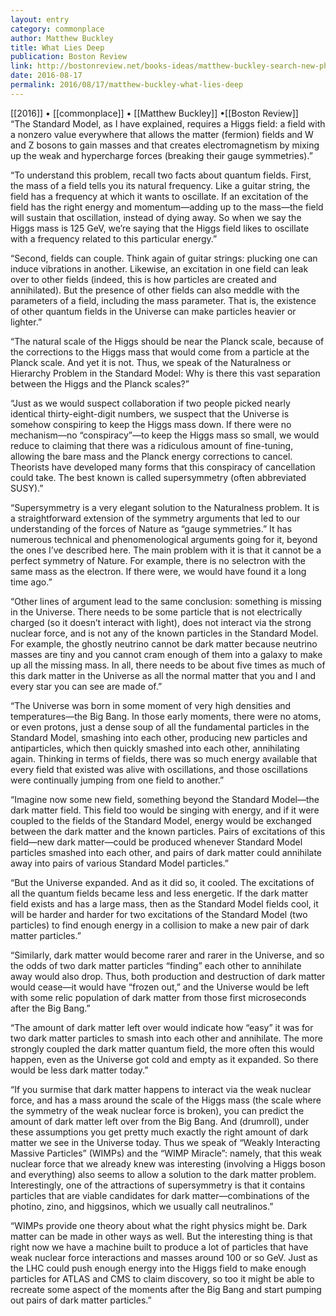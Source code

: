 ```yaml
---
layout: entry
category: commonplace
author: Matthew Buckley
title: What Lies Deep
publication: Boston Review
link: http://bostonreview.net/books-ideas/matthew-buckley-search-new-physics-cern-part-7
date: 2016-08-17
permalink: 2016/08/17/matthew-buckley-what-lies-deep
---
```


[[2016]] • [[commonplace]] • [[Matthew Buckley]] •[[Boston Review]]
 
“The Standard Model, as I have explained, requires a Higgs field: a field with a nonzero value everywhere that allows the matter (fermion) fields and W and Z bosons to gain masses and that creates electromagnetism by mixing up the weak and hypercharge forces (breaking their gauge symmetries).”

“To understand this problem, recall two facts about quantum fields. First, the mass of a field tells you its natural frequency. Like a guitar string, the field has a frequency at which it wants to oscillate. If an excitation of the field has the right energy and momentum—adding up to the mass—the field will sustain that oscillation, instead of dying away. So when we say the Higgs mass is 125 GeV, we’re saying that the Higgs field likes to oscillate with a frequency related to this particular energy.”

“Second, fields can couple. Think again of guitar strings: plucking one can induce vibrations in another. Likewise, an excitation in one field can leak over to other fields (indeed, this is how particles are created and annihilated). But the presence of other fields can also meddle with the parameters of a field, including the mass parameter. That is, the existence of other quantum fields in the Universe can make particles heavier or lighter.”

“The natural scale of the Higgs should be near the Planck scale, because of the corrections to the Higgs mass that would come from a particle at the Planck scale. And yet it is not. Thus, we speak of the Naturalness or Hierarchy Problem in the Standard Model: Why is there this vast separation between the Higgs and the Planck scales?”

“Just as we would suspect collaboration if two people picked nearly identical thirty-eight-digit numbers, we suspect that the Universe is somehow conspiring to keep the Higgs mass down. If there were no mechanism—no “conspiracy”—to keep the Higgs mass so small, we would reduce to claiming that there was a ridiculous amount of fine-tuning, allowing the bare mass and the Planck energy corrections to cancel. Theorists have developed many forms that this conspiracy of cancellation could take. The best known is called supersymmetry (often abbreviated SUSY).”

“Supersymmetry is a very elegant solution to the Naturalness problem. It is a straightforward extension of the symmetry arguments that led to our understanding of the forces of Nature as “gauge symmetries.” It has numerous technical and phenomenological arguments going for it, beyond the ones I’ve described here. The main problem with it is that it cannot be a perfect symmetry of Nature. For example, there is no selectron with the same mass as the electron. If there were, we would have found it a long time ago.”

“Other lines of argument lead to the same conclusion: something is missing in the Universe. There needs to be some particle that is not electrically charged (so it doesn’t interact with light), does not interact via the strong nuclear force, and is not any of the known particles in the Standard Model. For example, the ghostly neutrino cannot be dark matter because neutrino masses are tiny and you cannot cram enough of them into a galaxy to make up all the missing mass. In all, there needs to be about five times as much of this dark matter in the Universe as all the normal matter that you and I and every star you can see are made of.”

“The Universe was born in some moment of very high densities and temperatures—the Big Bang. In those early moments, there were no atoms, or even protons, just a dense soup of all the fundamental particles in the Standard Model, smashing into each other, producing new particles and antiparticles, which then quickly smashed into each other, annihilating again. Thinking in terms of fields, there was so much energy available that every field that existed was alive with oscillations, and those oscillations were continually jumping from one field to another.”

“Imagine now some new field, something beyond the Standard Model—the dark matter field. This field too would be singing with energy, and if it were coupled to the fields of the Standard Model, energy would be exchanged between the dark matter and the known particles. Pairs of excitations of this field—new dark matter—could be produced whenever Standard Model particles smashed into each other, and pairs of dark matter could annihilate away into pairs of various Standard Model particles.”

“But the Universe expanded. And as it did so, it cooled. The excitations of all the quantum fields became less and less energetic. If the dark matter field exists and has a large mass, then as the Standard Model fields cool, it will be harder and harder for two excitations of the Standard Model (two particles) to find enough energy in a collision to make a new pair of dark matter particles.”

“Similarly, dark matter would become rarer and rarer in the Universe, and so the odds of two dark matter particles “finding” each other to annihilate away would also drop. Thus, both production and destruction of dark matter would cease—it would have “frozen out,” and the Universe would be left with some relic population of dark matter from those first microseconds after the Big Bang.”

“The amount of dark matter left over would indicate how “easy” it was for two dark matter particles to smash into each other and annihilate. The more strongly coupled the dark matter quantum field, the more often this would happen, even as the Universe got cold and empty as it expanded. So there would be less dark matter today.”

“If you surmise that dark matter happens to interact via the weak nuclear force, and has a mass around the scale of the Higgs mass (the scale where the symmetry of the weak nuclear force is broken), you can predict the amount of dark matter left over from the Big Bang. And (drumroll), under these assumptions you get pretty much exactly the right amount of dark matter we see in the Universe today. Thus we speak of “Weakly Interacting Massive Particles” (WIMPs) and the “WIMP Miracle”: namely, that this weak nuclear force that we already knew was interesting (involving a Higgs boson and everything) also seems to allow a solution to the dark matter problem. Interestingly, one of the attractions of supersymmetry is that it contains particles that are viable candidates for dark matter—combinations of the photino, zino, and higgsinos, which we usually call neutralinos.”

“WIMPs provide one theory about what the right physics might be. Dark matter can be made in other ways as well. But the interesting thing is that right now we have a machine built to produce a lot of particles that have weak nuclear force interactions and masses around 100 or so GeV. Just as the LHC could push enough energy into the Higgs field to make enough particles for ATLAS and CMS to claim discovery, so too it might be able to recreate some aspect of the moments after the Big Bang and start pumping out pairs of dark matter particles.”
